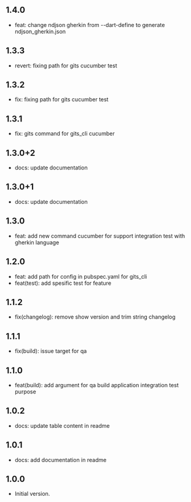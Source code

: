 ## 1.4.0

- feat: change ndjson gherkin from --dart-define to generate ndjson_gherkin.json

## 1.3.3

- revert: fixing path for gits cucumber test

## 1.3.2

- fix: fixing path for gits cucumber test

## 1.3.1

- fix: gits command for gits_cli cucumber

## 1.3.0+2

- docs: update documentation

## 1.3.0+1

- docs: update documentation

## 1.3.0

- feat: add new command cucumber for support integration test with gherkin language

## 1.2.0

- feat: add path for config in pubspec.yaml for gits_cli
- feat(test): add spesific test for feature

## 1.1.2

- fix(changelog): remove show version and trim string changelog

## 1.1.1

- fix(build): issue target for qa

## 1.1.0

- feat(build): add argument for qa build application integration test purpose

## 1.0.2

- docs: update table content in readme

## 1.0.1

- docs: add documentation in readme

## 1.0.0

- Initial version.
